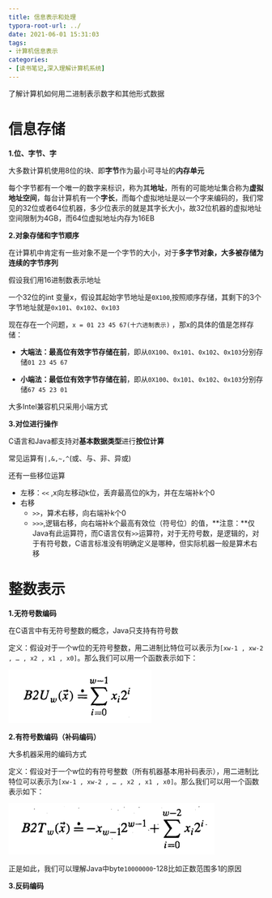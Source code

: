 ```yaml
---
title: 信息表示和处理
typora-root-url: ../
date: 2021-06-01 15:31:03
tags:
- 计算机信息表示
categories:
- [读书笔记,深入理解计算机系统]
---
```


了解计算机如何用二进制表示数字和其他形式数据

<!--more-->

# 信息存储

**1.位、字节、字**

大多数计算机使用8位的块、即**字节**作为最小可寻址的**内存单元**

每个字节都有一个唯一的数字来标识，称为其**地址**，所有的可能地址集合称为**虚拟地址空间**，每台计算机有一个**字长**，而每个虚拟地址是以一个字来编码的，我们常见的32位或者64位机器，多少位表示的就是其字长大小，故32位机器的虚拟地址空间限制为4GB，而64位虚拟地址内存为16EB

**2.对象存储和字节顺序**

在计算机中肯定有一些对象不是一个字节的大小，对于**多字节对象，大多被存储为连续的字节序列**

假设我们用16进制数表示地址

一个32位的int 变量x，假设其起始字节地址是`0X100`,按照顺序存储，其剩下的3个字节地址就是`0x101`、`0x102`、`0x103`

现在存在一个问题，`x = 01 23 45 67(十六进制表示)` ，那x的具体的值是怎样存储：

- **大端法：最高位有效字节存储在前**，即从`0X100`、`0x101`、`0x102`、`0x103`分别存储`01 23 45 67`

- **小端法：最低位有效字节存储在前**，即从`0X100`、`0x101`、`0x102`、`0x103`分别存储`67 45 23 01`

大多Intel兼容机只采用小端方式

**3.对位进行操作**

C语言和Java都支持对**基本数据类型**进行**按位计算**

常见运算有`|,&,~,^`(或、与、非、异或)

还有一些移位运算

- 左移：`<<` ,x向左移动k位，丢弃最高位的k为，并在左端补k个0
- 右移
  - `>>`，算术右移，向右端补k个0
  - `>>>`,逻辑右移，向右端补k个最高有效位（符号位）的值，**注意：**仅Java有此运算符，而C语言仅有`>>`运算符，对于无符号数，是逻辑的，对于有符号数，C语言标准没有明确定义是哪种，但实际机器一般是算术右移

# 整数表示

**1.无符号数编码**

在C语言中有无符号整数的概念，Java只支持有符号数

定义：假设对于一个w位的无符号整数，用二进制比特位可以表示为`[xw-1 , xw-2 , … , x2 , x1 , x0]`。那么我们可以用一个函数表示如下：

![image-20210601164505380](/images/image-20210601164505380.png)

**2.有符号数编码（补码编码）**

大多机器采用的编码方式

定义：假设对于一个w位的有符号整数（所有机器基本用补码表示），用二进制比特位可以表示为`[xw-1 , xw-2 , … , x2 , x1 , x0]`。那么我们可以用一个函数表示如下：

![image-20210601165136066](/images/image-20210601165136066.png)

正是如此，我们可以理解Java中byte`10000000`-128比如正数范围多1的原因

**3.反码编码**

